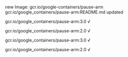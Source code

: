 new Image: gcr.io/google-containers/pause-arm
gcr.io/google_containers/pause-arm:README.md updated 

gcr.io/google_containers/pause-arm:3.0 √

gcr.io/google_containers/pause-arm:2.0 √

gcr.io/google_containers/pause-arm:3.0 √

gcr.io/google_containers/pause-arm:2.0 √

